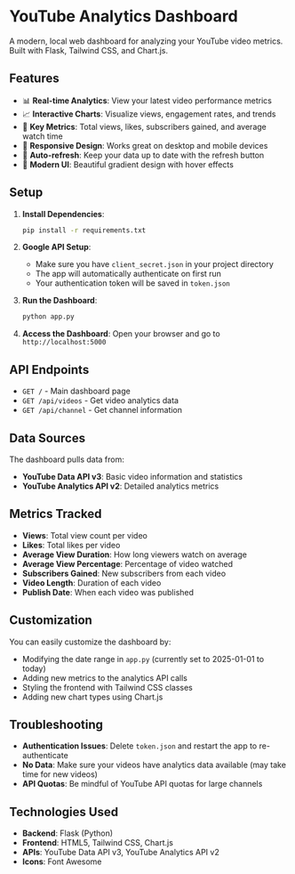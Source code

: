 # YouTube Analytics Dashboard

A modern, local web dashboard for analyzing your YouTube video metrics. Built with Flask, Tailwind CSS, and Chart.js.

## Features

- 📊 **Real-time Analytics**: View your latest video performance metrics
- 📈 **Interactive Charts**: Visualize views, engagement rates, and trends
- 🎯 **Key Metrics**: Total views, likes, subscribers gained, and average watch time
- 📱 **Responsive Design**: Works great on desktop and mobile devices
- 🔄 **Auto-refresh**: Keep your data up to date with the refresh button
- 🎨 **Modern UI**: Beautiful gradient design with hover effects

## Setup

1. **Install Dependencies**:
   ```bash
   pip install -r requirements.txt
   ```

2. **Google API Setup**:
   - Make sure you have `client_secret.json` in your project directory
   - The app will automatically authenticate on first run
   - Your authentication token will be saved in `token.json`

3. **Run the Dashboard**:
   ```bash
   python app.py
   ```

4. **Access the Dashboard**:
   Open your browser and go to `http://localhost:5000`

## API Endpoints

- `GET /` - Main dashboard page
- `GET /api/videos` - Get video analytics data
- `GET /api/channel` - Get channel information

## Data Sources

The dashboard pulls data from:
- **YouTube Data API v3**: Basic video information and statistics
- **YouTube Analytics API v2**: Detailed analytics metrics

## Metrics Tracked

- **Views**: Total view count per video
- **Likes**: Total likes per video
- **Average View Duration**: How long viewers watch on average
- **Average View Percentage**: Percentage of video watched
- **Subscribers Gained**: New subscribers from each video
- **Video Length**: Duration of each video
- **Publish Date**: When each video was published

## Customization

You can easily customize the dashboard by:
- Modifying the date range in `app.py` (currently set to 2025-01-01 to today)
- Adding new metrics to the analytics API calls
- Styling the frontend with Tailwind CSS classes
- Adding new chart types using Chart.js

## Troubleshooting

- **Authentication Issues**: Delete `token.json` and restart the app to re-authenticate
- **No Data**: Make sure your videos have analytics data available (may take time for new videos)
- **API Quotas**: Be mindful of YouTube API quotas for large channels

## Technologies Used

- **Backend**: Flask (Python)
- **Frontend**: HTML5, Tailwind CSS, Chart.js
- **APIs**: YouTube Data API v3, YouTube Analytics API v2
- **Icons**: Font Awesome 